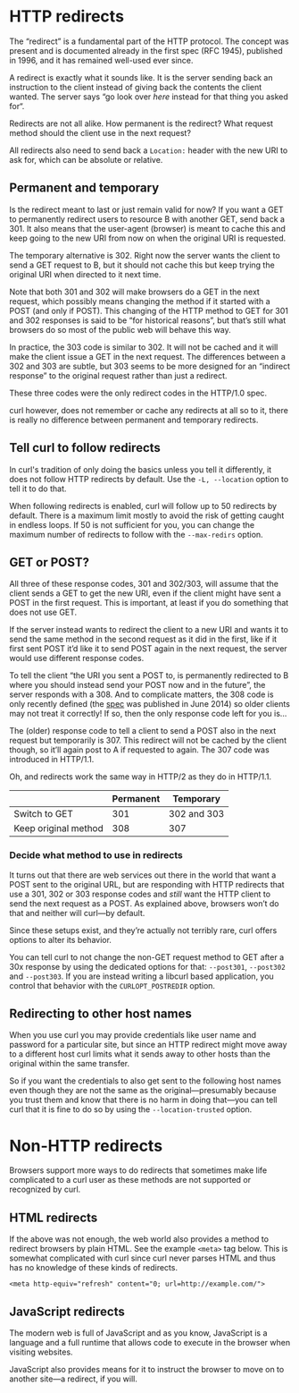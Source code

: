# HTTP redirects

The “redirect” is a fundamental part of the HTTP protocol. The concept was
present and is documented already in the first spec (RFC 1945), published in
1996, and it has remained well-used ever since.

A redirect is exactly what it sounds like. It is the server sending back an
instruction to the client instead of giving back the contents the client
wanted. The server says “go look over *here* instead for that thing you asked
for“.

Redirects are not all alike. How permanent is the redirect? What request
method should the client use in the next request?

All redirects also need to send back a `Location:` header with the new URI to
ask for, which can be absolute or relative.

## Permanent and temporary

Is the redirect meant to last or just remain valid for now? If you want a GET to
permanently redirect users to resource B with another GET, send
back a 301. It also means that the user-agent (browser) is meant to cache this
and keep going to the new URI from now on when the original URI is requested.

The temporary alternative is 302. Right now the server wants the client to
send a GET request to B, but it should not cache this but keep trying the
original URI when directed to it next time.

Note that both 301 and 302 will make browsers do a GET in the next request,
which possibly means changing the method if it started with a POST (and only if
POST). This changing of the HTTP method to GET for 301 and 302 responses is
said to be “for historical reasons”, but that’s still what browsers do so most
of the public web will behave this way.

In practice, the 303 code is similar to 302. It will not be cached and it will
make the client issue a GET in the next request. The differences between a 302
and 303 are subtle, but 303 seems to be more designed for an “indirect
response” to the original request rather than just a redirect.

These three codes were the only redirect codes in the HTTP/1.0 spec.

curl however, does not remember or cache any redirects at all so to it,
there is really no difference between permanent and temporary redirects.

## Tell curl to follow redirects

In curl's tradition of only doing the basics unless you tell it differently,
it does not follow HTTP redirects by default. Use the `-L, --location` option
to tell it to do that.

When following redirects is enabled, curl will follow up to 50 redirects by
default. There is a maximum limit mostly to avoid the risk of getting caught in
endless loops. If 50 is not sufficient for you, you can change the maximum
number of redirects to follow with the `--max-redirs` option.

## GET or POST?

All three of these response codes, 301 and 302/303, will assume that the
client sends a GET to get the new URI, even if the client might have sent a
POST in the first request. This is important, at least if you do something
that does not use GET.

If the server instead wants to redirect the client to a new URI and wants it
to send the same method in the second request as it did in the first, like if
it first sent POST it’d like it to send POST again in the next request, the
server would use different response codes.

To tell the client “the URI you sent a POST to, is permanently redirected to B
where you should instead send your POST now and in the future”, the server
responds with a 308. And to complicate matters, the 308 code is only recently
defined (the [spec](https://tools.ietf.org/html/rfc7238#section-3) was
published in June 2014) so older clients may not treat it correctly! If so,
then the only response code left for you is…

The (older) response code to tell a client to send a POST also in the next
request but temporarily is 307. This redirect will not be cached by the client
though, so it’ll again post to A if requested to again. The 307 code was
introduced in HTTP/1.1.

Oh, and redirects work the same way in HTTP/2 as they do in HTTP/1.1.

|                     |Permanent | Temporary   |
|---------------------|----------|-------------|
|Switch to GET        | 301      | 302 and 303 |
|Keep original method | 308      | 307         |

### Decide what method to use in redirects

It turns out that there are web services out there in the world that want a
POST sent to the original URL, but are responding with HTTP redirects that use
a 301, 302 or 303 response codes and *still* want the HTTP client to send the
next request as a POST. As explained above, browsers won’t do that and neither
will curl—by default.

Since these setups exist, and they’re actually not terribly rare, curl offers
options to alter its behavior.

You can tell curl to not change the non-GET request method to GET after a 30x
response by using the dedicated options for that: `--post301`, `--post302` and
`--post303`. If you are instead writing a libcurl based application, you
control that behavior with the `CURLOPT_POSTREDIR` option.

## Redirecting to other host names

When you use curl you may provide credentials like user name and password for
a particular site, but since an HTTP redirect might move away to a different
host curl limits what it sends away to other hosts than the original within
the same transfer.

So if you want the credentials to also get sent to the following host names
even though they are not the same as the original—presumably because you
trust them and know that there is no harm in doing that—you can tell curl that
it is fine to do so by using the `--location-trusted` option.

# Non-HTTP redirects

Browsers support more ways to do redirects that sometimes make life
complicated to a curl user as these methods are not supported or recognized by
curl.

## HTML redirects

If the above was not enough, the web world also provides a method to redirect
browsers by plain HTML. See the example `<meta>` tag below. This is somewhat
complicated with curl since curl never parses HTML and thus has no knowledge
of these kinds of redirects.

    <meta http-equiv="refresh" content="0; url=http://example.com/">

## JavaScript redirects

The modern web is full of JavaScript and as you know, JavaScript is a language
and a full runtime that allows code to execute in the browser when visiting
websites.

JavaScript also provides means for it to instruct the browser to move on to
another site—a redirect, if you will.

